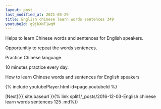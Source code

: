 ```yaml
---
layout: post
last_modified_at: 2021-03-29
title: English chinese learn words sentences 349 
youtubeId: g9jkXNF1wqM
---
```

 
 
Helps to learn Chinese words and sentences for English speakers.

Opportunitiy to repeat the words sentences. 

Practice Chinese language. 
 
10 minutes practice every day. 
 
How to learn Chinese words and sentences for English speakers 
 
{% include youtubePlayer.html id=page.youtubeId %}
 
 
[Next]({{ site.baseurl }}{% link  split1/_posts/2016-12-03-English chinese learn words sentences 125 .md%})
 
